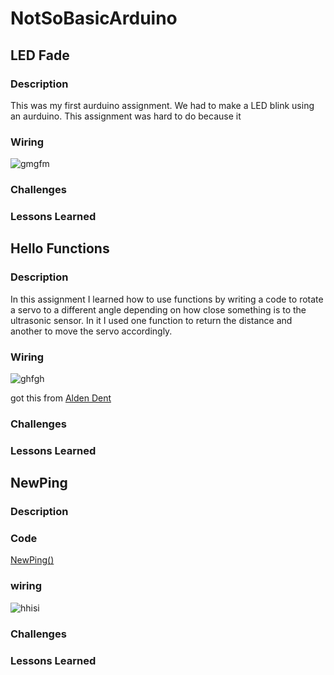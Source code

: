 # NotSoBasicArduino
## LED Fade
### Description
This was my first aurduino assignment. We had to make a LED blink using an aurduino. This assignment was hard to do because it 

### Wiring
![gmgfm](https://github.com/mbjones73/Basic-CAD/blob/master/media/ledfade.PNG)
### Challenges

### Lessons Learned

## Hello Functions
### Description
In this assignment I learned how to use functions by writing a code to rotate a servo to a different angle depending on how close something is to the ultrasonic sensor. In it I used one function to return the distance and another to move the servo accordingly.
### Wiring
![ghfgh](https://github.com/mbjones73/Basic-CAD/blob/master/media/hellofunctions.PNG)

got this from [Alden Dent](https://github.com/adent11)
### Challenges

### Lessons Learned


## NewPing
### Description

### Code
[NewPing()](https://github.com/adent11/Not-So-Basic-Arduino/tree/master/NewPing())
### wiring
![hhisi](https://github.com/mbjones73/Basic-CAD/blob/master/media/NewPing.PNG)
### Challenges

### Lessons Learned
